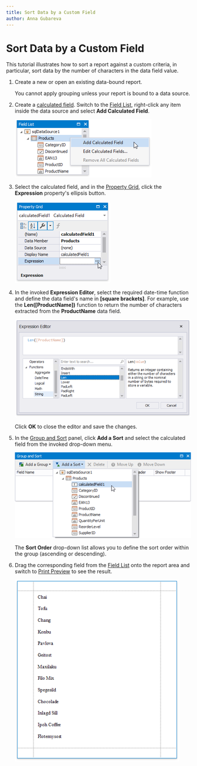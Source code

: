 ```yaml
---
title: Sort Data by a Custom Field
author: Anna Gubareva
---
```

# Sort Data by a Custom Field

This tutorial illustrates how to sort a report against a custom criteria, in particular, sort data by the number of characters in the data field value. 

1. Create a new or open an existing data-bound report.
	
	You cannot apply grouping unless your report is bound to a data source.

2. Create a [calculated field](../use-calculated-fields.md). Switch to the [Field List](../../report-designer-tools/ui-panels/field-list.md), right-click any item inside the data source and select **Add Calculated Field**.
	
	![](../../../../../images/eurd-win-sort-data-create-calculated-field.png)	

3. Select the calculated field, and in the [Property Grid](../../report-designer-tools/ui-panels/property-grid.md), click the **Expression** property's ellipsis button.
	
	![](../../../../../images/eurd-win-sort-data-calculated-field-settings.png)
	

4. In the invoked **Expression Editor**, select the required date-time function and define the data field's name in **[**square brackets**]**. For example,  use the **Len([ProductName])** function to return the number of characters extracted from the **ProductName** data field.
	
	![](../../../../../images/eurd-win-sort-data-calculated-field-expression.png)
	
	Click **OK** to close the editor and save the changes.
5. In the [Group and Sort](../../report-designer-tools/ui-panels/group-and-sort-panel.md) panel, click **Add a Sort** and select the calculated field from the invoked drop-down menu.
	
	![](../../../../../images/eurd-win-sort-data-by-calculated-field.png)
	
	The **Sort Order** drop-down list allows you to define the sort order within the group (ascending or descending).

6. Drag the corresponding field from the [Field List](../../report-designer-tools/ui-panels/field-list.md) onto the report area and switch to [Print Preview](../../preview-print-and-export-reports.md) to see the result.

    ![](../../../../../images/eurd-win-sort-data-by-calculated-field-result.png)